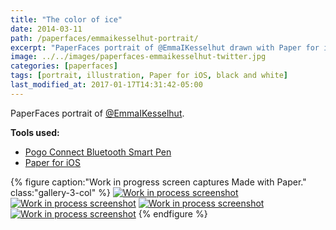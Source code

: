 ```yaml
---
title: "The color of ice"
date: 2014-03-11
path: /paperfaces/emmaikesselhut-portrait/
excerpt: "PaperFaces portrait of @EmmaIKesselhut drawn with Paper for iOS on an iPad."
image: ../../images/paperfaces-emmaikesselhut-twitter.jpg
categories: [paperfaces]
tags: [portrait, illustration, Paper for iOS, black and white]
last_modified_at: 2017-01-17T14:31:42-05:00
---
```


PaperFaces portrait of [@EmmaIKesselhut](https://twitter.com/EmmaIKesselhut).

**Tools used:**

- [Pogo Connect Bluetooth Smart Pen](https://www.amazon.com/gp/product/B009K448L4/ref=as_li_ss_tl?ie=UTF8&camp=1789&creative=390957&creativeASIN=B009K448L4&linkCode=as2&tag=mademist-20)
- [Paper for iOS](https://paper.bywetransfer.com/)

{% figure caption:"Work in progress screen captures Made with Paper." class:"gallery-3-col" %}
[![Work in process screenshot](../../images/paperfaces-emmaikesselhut-process-1-600.jpg)](../../images/paperfaces-emmaikesselhut-process-1-lg.jpg)
[![Work in process screenshot](../../images/paperfaces-emmaikesselhut-process-2-600.jpg)](../../images/paperfaces-emmaikesselhut-process-2-lg.jpg)
[![Work in process screenshot](../../images/paperfaces-emmaikesselhut-process-3-600.jpg)](../../images/paperfaces-emmaikesselhut-process-3-lg.jpg)
[![Work in process screenshot](../../images/paperfaces-emmaikesselhut-process-4-600.jpg)](../../images/paperfaces-emmaikesselhut-process-4-lg.jpg)
{% endfigure %}
